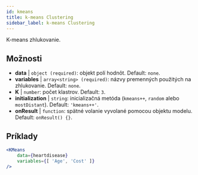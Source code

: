```yaml
---
id: kmeans
title: k-means Clustering
sidebar_label: k-means Clustering
---
```


K-means zhlukovanie.

## Možnosti

* __data__ | `object (required)`: objekt polí hodnôt. Default: `none`.
* __variables__ | `array<string> (required)`: názvy premenných použitých na zhlukovanie. Default: `none`.
* __K__ | `number`: počet klastrov. Default: `3`.
* __initialization__ | `string`: inicializačná metóda (`kmeans++`, `random` alebo `mostDistant`). Default: `'kmeans++'`.
* __onResult__ | `function`: spätné volanie vyvolané pomocou objektu modelu. Default: `onResult() {}`.


## Príklady

```jsx live
<KMeans 
    data={heartdisease} 
    variables={[ 'Age', 'Cost' ]}
/>
```

